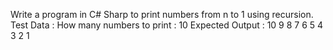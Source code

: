 Write a program in C# Sharp to print numbers from n to 1 using recursion.
	Test Data :
	How many numbers to print : 10
	Expected Output :
	10 9 8 7 6 5 4 3 2 1
